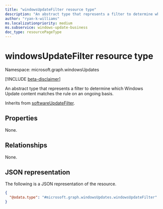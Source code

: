 ```yaml
---
title: "windowsUpdateFilter resource type"
description: "An abstract type that represents a filter to determine which Windows Update content matches the rule on an ongoing basis."
author: "ryan-k-williams"
ms.localizationpriority: medium
ms.subservice: windows-update-business
doc_type: resourcePageType
---
```


# windowsUpdateFilter resource type

Namespace: microsoft.graph.windowsUpdates

[!INCLUDE [beta-disclaimer](../../includes/beta-disclaimer.md)]

An abstract type that represents a filter to determine which Windows Update content matches the rule on an ongoing basis.

Inherits from [softwareUpdateFilter](../resources/windowsupdates-softwareupdatefilter.md).

## Properties
None.

## Relationships
None.

## JSON representation
The following is a JSON representation of the resource.
<!-- {
  "blockType": "resource",
  "@odata.type": "microsoft.graph.windowsUpdates.windowsUpdateFilter"
}
-->
``` json
{
  "@odata.type": "#microsoft.graph.windowsUpdates.windowsUpdateFilter"
}
```
